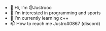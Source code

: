 - 👋 Hi, I’m @Justrooo
- 👀 I’m interested in programming and sports
- 🌱 I’m currently learning c++
- 📫 How to reach me Justro#0867 (discord)

<!---
Justrooo/Justrooo is a ✨ special ✨ repository because its `README.md` (this file) appears on your GitHub profile.
You can click the Preview link to take a look at your changes.
--->
